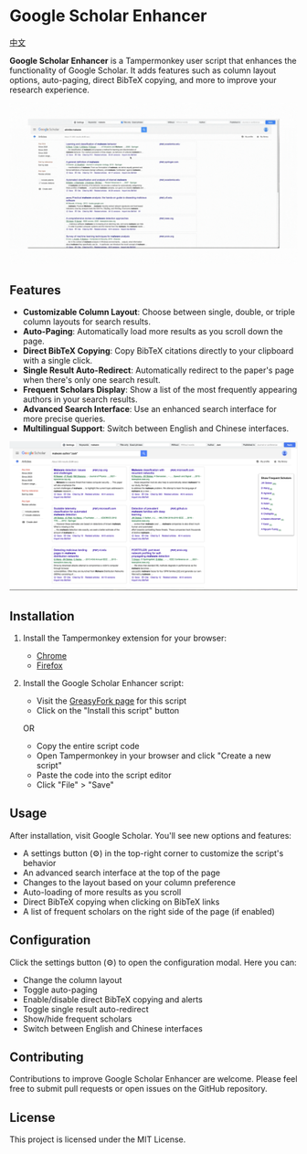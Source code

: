 # Google Scholar Enhancer

[中文](README_zh.md)

**Google Scholar Enhancer** is a Tampermonkey user script that enhances the functionality of Google Scholar. It adds features such as column layout options, auto-paging, direct BibTeX copying, and more to improve your research experience.

![](files/screenshot.gif)

## Features

- **Customizable Column Layout**: Choose between single, double, or triple column layouts for search results.
- **Auto-Paging**: Automatically load more results as you scroll down the page.
- **Direct BibTeX Copying**: Copy BibTeX citations directly to your clipboard with a single click.
- **Single Result Auto-Redirect**: Automatically redirect to the paper's page when there's only one search result.
- **Frequent Scholars Display**: Show a list of the most frequently appearing authors in your search results.
- **Advanced Search Interface**: Use an enhanced search interface for more precise queries.
- **Multilingual Support**: Switch between English and Chinese interfaces.

![](files/page.png)

## Installation

1. Install the Tampermonkey extension for your browser:
   - [Chrome](https://chrome.google.com/webstore/detail/tampermonkey/dhdgffkkebhmkfjojejmpbldmpobfkfo)
   - [Firefox](https://addons.mozilla.org/en-US/firefox/addon/tampermonkey/)

2. Install the Google Scholar Enhancer script:
   - Visit the [GreasyFork page](https://greasyfork.org/zh-CN/scripts/511179-google-scholar-enhancer) for this script
   - Click on the "Install this script" button

   OR

   - Copy the entire script code
   - Open Tampermonkey in your browser and click "Create a new script"
   - Paste the code into the script editor
   - Click "File" > "Save"

## Usage

After installation, visit Google Scholar. You'll see new options and features:

- A settings button (⚙️) in the top-right corner to customize the script's behavior
- An advanced search interface at the top of the page
- Changes to the layout based on your column preference
- Auto-loading of more results as you scroll
- Direct BibTeX copying when clicking on BibTeX links
- A list of frequent scholars on the right side of the page (if enabled)

## Configuration

Click the settings button (⚙️) to open the configuration modal. Here you can:

- Change the column layout
- Toggle auto-paging
- Enable/disable direct BibTeX copying and alerts
- Toggle single result auto-redirect
- Show/hide frequent scholars
- Switch between English and Chinese interfaces

## Contributing

Contributions to improve Google Scholar Enhancer are welcome. Please feel free to submit pull requests or open issues on the GitHub repository.

## License

This project is licensed under the MIT License.